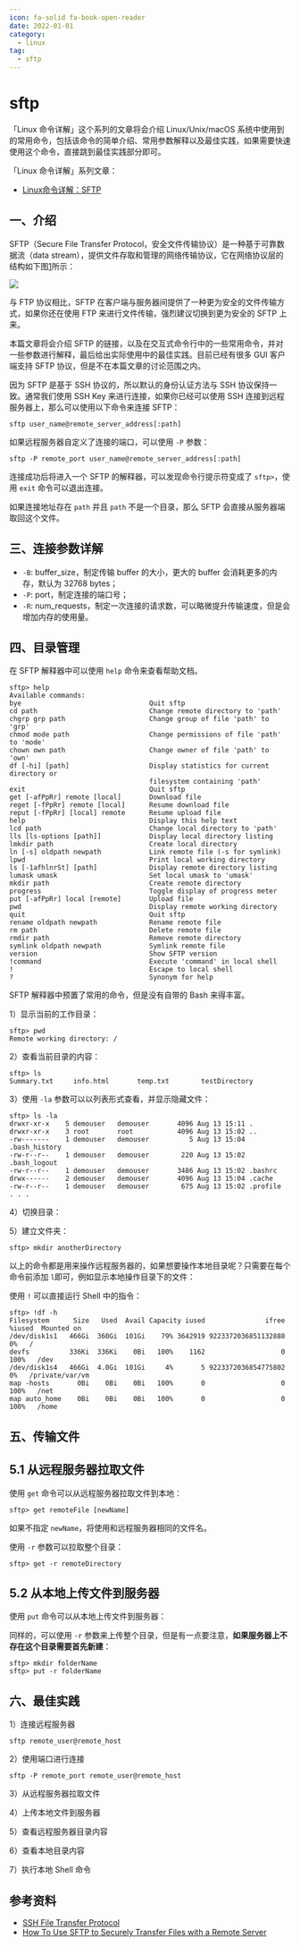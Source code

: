 ```yaml
---
icon: fa-solid fa-book-open-reader
date: 2022-01-01
category:
  - linux
tag:
  - sftp
---
```


# sftp

「Linux 命令详解」这个系列的文章将会介绍 Linux/Unix/macOS 系统中使用到的常用命令，包括该命令的简单介绍、常用参数解释以及最佳实践，如果需要快速使用这个命令，直接跳到最佳实践部分即可。

「Linux 命令详解」系列文章：

-   [Linux命令详解：SFTP](https://link.zhihu.com/?target=http%3A//jiayuanzhang.com/post/linux-sftp-tutorial/)

## 一、介绍

SFTP（Secure File Transfer Protocol，安全文件传输协议）是一种基于可靠数据流（data stream），提供文件存取和管理的网络传输协议，它在网络协议层的结构如下图[1](https://link.zhihu.com/?target=http%3A//jiayuanzhang.com/post/linux-sftp-tutorial/%23fn%3A1)所示：

![](https://pic3.zhimg.com/v2-e634bd69cc808310fe0380199dee9c52_b.jpg)

与 FTP 协议相比，SFTP 在客户端与服务器间提供了一种更为安全的文件传输方式，如果你还在使用 FTP 来进行文件传输，强烈建议切换到更为安全的 SFTP 上来。

本篇文章将会介绍 SFTP 的链接，以及在交互式命令行中的一些常用命令，并对一些参数进行解释，最后给出实际使用中的最佳实践。目前已经有很多 GUI 客户端支持 SFTP 协议，但是不在本篇文章的讨论范围之内。

因为 SFTP 是基于 SSH 协议的，所以默认的身份认证方法与 SSH 协议保持一致。通常我们使用 SSH Key 来进行连接，如果你已经可以使用 SSH 连接到远程服务器上，那么可以使用以下命令来连接 SFTP：

```
sftp user_name@remote_server_address[:path]
```

如果远程服务器自定义了连接的端口，可以使用 `-P` 参数：

```
sftp -P remote_port user_name@remote_server_address[:path]
```

连接成功后将进入一个 SFTP 的解释器，可以发现命令行提示符变成了 `sftp>`，使用 `exit` 命令可以退出连接。

如果连接地址存在 `path` 并且 `path` 不是一个目录，那么 SFTP 会直接从服务器端取回这个文件。

## 三、连接参数详解

-   `-B`: buffer\_size，制定传输 buffer 的大小，更大的 buffer 会消耗更多的内存，默认为 32768 bytes；
-   `-P`: port，制定连接的端口号；
-   `-R`: num\_requests，制定一次连接的请求数，可以略微提升传输速度，但是会增加内存的使用量。

## 四、目录管理

在 SFTP 解释器中可以使用 `help` 命令来查看帮助文档。

```
sftp> help
Available commands:
bye                                Quit sftp
cd path                            Change remote directory to 'path'
chgrp grp path                     Change group of file 'path' to 'grp'
chmod mode path                    Change permissions of file 'path' to 'mode'
chown own path                     Change owner of file 'path' to 'own'
df [-hi] [path]                    Display statistics for current directory or
                                   filesystem containing 'path'
exit                               Quit sftp
get [-afPpRr] remote [local]       Download file
reget [-fPpRr] remote [local]      Resume download file
reput [-fPpRr] [local] remote      Resume upload file
help                               Display this help text
lcd path                           Change local directory to 'path'
lls [ls-options [path]]            Display local directory listing
lmkdir path                        Create local directory
ln [-s] oldpath newpath            Link remote file (-s for symlink)
lpwd                               Print local working directory
ls [-1afhlnrSt] [path]             Display remote directory listing
lumask umask                       Set local umask to 'umask'
mkdir path                         Create remote directory
progress                           Toggle display of progress meter
put [-afPpRr] local [remote]       Upload file
pwd                                Display remote working directory
quit                               Quit sftp
rename oldpath newpath             Rename remote file
rm path                            Delete remote file
rmdir path                         Remove remote directory
symlink oldpath newpath            Symlink remote file
version                            Show SFTP version
!command                           Execute 'command' in local shell
!                                  Escape to local shell
?                                  Synonym for help
```

SFTP 解释器中预置了常用的命令，但是没有自带的 Bash 来得丰富。

1）显示当前的工作目录：

```
sftp> pwd
Remote working directory: /
```

2）查看当前目录的内容：

```
sftp> ls
Summary.txt     info.html       temp.txt        testDirectory
```

3）使用 `-la` 参数可以以列表形式查看，并显示隐藏文件：

```
sftp> ls -la
drwxr-xr-x    5 demouser   demouser       4096 Aug 13 15:11 .
drwxr-xr-x    3 root       root           4096 Aug 13 15:02 ..
-rw-------    1 demouser   demouser          5 Aug 13 15:04 .bash_history
-rw-r--r--    1 demouser   demouser        220 Aug 13 15:02 .bash_logout
-rw-r--r--    1 demouser   demouser       3486 Aug 13 15:02 .bashrc
drwx------    2 demouser   demouser       4096 Aug 13 15:04 .cache
-rw-r--r--    1 demouser   demouser        675 Aug 13 15:02 .profile
. . .
```

4）切换目录：

5）建立文件夹：

```
sftp> mkdir anotherDirectory
```

以上的命令都是用来操作远程服务器的，如果想要操作本地目录呢？只需要在每个命令前添加 `l`即可，例如显示本地操作目录下的文件：

使用 `!` 可以直接运行 Shell 中的指令：

```
sftp> !df -h
Filesystem      Size   Used  Avail Capacity iused               ifree %iused  Mounted on
/dev/disk1s1   466Gi  360Gi  101Gi    79% 3642919 9223372036851132888    0%   /
devfs          336Ki  336Ki    0Bi   100%    1162                   0  100%   /dev
/dev/disk1s4   466Gi  4.0Gi  101Gi     4%       5 9223372036854775802    0%   /private/var/vm
map -hosts       0Bi    0Bi    0Bi   100%       0                   0  100%   /net
map auto_home    0Bi    0Bi    0Bi   100%       0                   0  100%   /home
```

## 五、传输文件

## 5.1 从远程服务器拉取文件

使用 `get` 命令可以从远程服务器拉取文件到本地：

```
sftp> get remoteFile [newName]
```

如果不指定 `newName`，将使用和远程服务器相同的文件名。

使用 `-r` 参数可以拉取整个目录：

```
sftp> get -r remoteDirectory
```

## 5.2 从本地上传文件到服务器

使用 `put` 命令可以从本地上传文件到服务器：

同样的，可以使用 `-r` 参数来上传整个目录，但是有一点要注意，**如果服务器上不存在这个目录需要首先新建**：

```
sftp> mkdir folderName
sftp> put -r folderName
```

## 六、最佳实践

1）连接远程服务器

```
sftp remote_user@remote_host
```

2）使用端口进行连接

```
sftp -P remote_port remote_user@remote_host
```

3）从远程服务器拉取文件

4）上传本地文件到服务器

5）查看远程服务器目录内容

6）查看本地目录内容

7）执行本地 Shell 命令

## 参考资料

-   [SSH File Transfer Protocol](https://link.zhihu.com/?target=https%3A//en.wikipedia.org/wiki/SSH_File_Transfer_Protocol)
-   [How To Use SFTP to Securely Transfer Files with a Remote Server](https://link.zhihu.com/?target=https%3A//www.digitalocean.com/community/tutorials/how-to-use-sftp-to-securely-transfer-files-with-a-remote-server)
